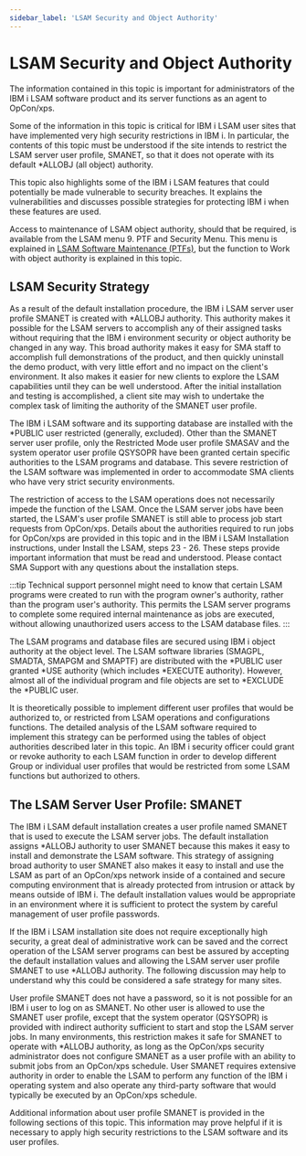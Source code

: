 ```yaml
---
sidebar_label: 'LSAM Security and Object Authority'
---
```


# LSAM Security and Object Authority

The information contained in this topic is important for administrators of the IBM i LSAM software product and its server functions as an agent to OpCon/xps.

Some of the information in this topic is critical for IBM i LSAM user sites that have implemented very high security restrictions in IBM i. In particular, the contents of this topic must be understood if the site intends to restrict the LSAM server user profile, SMANET, so that it does not operate with its default \*ALLOBJ (all object) authority.

This topic also highlights some of the IBM i LSAM features that could potentially be made vulnerable to security breaches. It explains the vulnerabilities and discusses possible strategies for protecting IBM i when these features are used.

Access to maintenance of LSAM object authority, should that be required, is available from the LSAM menu 9. PTF and Security Menu. This menu is explained in [LSAM Software Maintenance (PTFs)](../maintenance/ptf.md), but the function to Work with object authority is explained in this topic.

## LSAM Security Strategy

As a result of the default installation procedure, the IBM i LSAM server user profile SMANET is created with \*ALLOBJ authority. This authority makes it possible for the LSAM servers to accomplish any of their assigned tasks without requiring that the IBM i environment security or object authority be changed in any way. This broad authority makes it easy for SMA staff to accomplish full demonstrations of the product, and then quickly uninstall the demo product, with very little effort and no impact on the client's environment. It also makes it easier for new clients to explore the LSAM capabilities until they can be well understood. After the initial installation and testing is accomplished, a client site may wish to undertake the complex task of limiting the authority of the SMANET user profile.

The IBM i LSAM software and its supporting database are installed with the \*PUBLIC user restricted (generally, excluded). Other than the SMANET server user profile, only the Restricted Mode user profile SMASAV and the system operator user profile QSYSOPR have been granted certain specific authorities to the LSAM programs and database. This severe restriction of the LSAM software was implemented in order to accommodate SMA clients who have very strict security environments.

The restriction of access to the LSAM operations does not necessarily impede the function of the LSAM. Once the LSAM server jobs have been started, the LSAM's user profile SMANET is still able to process job start requests from OpCon/xps. Details about the authorities required to run jobs for OpCon/xps are provided in this topic and in the IBM i LSAM Installation instructions, under Install the LSAM, steps 23 - 26. These steps provide important information that must be read and understood. Please contact SMA Support with any questions about the installation steps.

:::tip
Technical support personnel might need to know that certain LSAM programs were created to run with the program owner's authority, rather than the program user's authority. This permits the LSAM server programs to complete some required internal maintenance as jobs are executed, without allowing unauthorized users access to the LSAM database files.
:::

The LSAM programs and database files are secured using IBM i object authority at the object level. The LSAM software libraries (SMAGPL, SMADTA, SMAPGM and SMAPTF) are distributed with the *PUBLIC user granted *USE authority (which includes *EXECUTE authority). However, almost all of the individual program and file objects are set to *EXCLUDE the *PUBLIC user.

It is theoretically possible to implement different user profiles that would be authorized to, or restricted from LSAM operations and configurations functions. The detailed analysis of the LSAM software required to implement this strategy can be performed using the tables of object authorities described later in this topic. An IBM i security officer could grant or revoke authority to each LSAM function in order to develop different Group or individual user profiles that would be restricted from some LSAM functions but authorized to others.

## The LSAM Server User Profile: SMANET

The IBM i LSAM default installation creates a user profile named SMANET that is used to execute the LSAM server jobs. The default installation assigns *ALLOBJ authority to user SMANET because this makes it easy to install and demonstrate the LSAM software. This strategy of assigning broad authority to user SMANET also makes it easy to install and use the LSAM as part of an OpCon/xps network inside of a contained and secure computing environment that is already protected from intrusion or attack by means outside of IBM i. The default installation values would be appropriate in an environment where it is sufficient to protect the system by careful management of user profile passwords.

If the IBM i LSAM installation site does not require exceptionally high security, a great deal of administrative work can be saved and the correct operation of the LSAM server programs can best be assured by accepting the default installation values and allowing the LSAM server user profile SMANET to use *ALLOBJ authority. The following discussion may help to understand why this could be considered a safe strategy for many sites.

User profile SMANET does not have a password, so it is not possible for an IBM i user to log on as SMANET. No other user is allowed to use the SMANET user profile, except that the system operator (QSYSOPR) is provided with indirect authority sufficient to start and stop the LSAM server jobs. In many environments, this restriction makes it safe for SMANET to operate with \*ALLOBJ authority, as long as the OpCon/xps security administrator does not configure SMANET as a user profile with an ability to submit jobs from an OpCon/xps schedule. User SMANET requires extensive authority in order to enable the LSAM to perform any function of the IBM i operating system and also operate any third-party software that would typically be executed by an OpCon/xps schedule.

Additional information about user profile SMANET is provided in the following sections of this topic. This information may prove helpful if it is necessary to apply high security restrictions to the LSAM software and its user profiles.